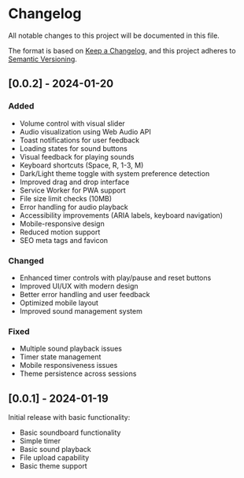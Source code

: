 # Changelog

All notable changes to this project will be documented in this file.

The format is based on [Keep a Changelog](https://keepachangelog.com/en/1.0.0/),
and this project adheres to [Semantic Versioning](https://semver.org/spec/v2.0.0.html).

## [0.0.2] - 2024-01-20

### Added

- Volume control with visual slider
- Audio visualization using Web Audio API
- Toast notifications for user feedback
- Loading states for sound buttons
- Visual feedback for playing sounds
- Keyboard shortcuts (Space, R, 1-3, M)
- Dark/Light theme toggle with system preference detection
- Improved drag and drop interface
- Service Worker for PWA support
- File size limit checks (10MB)
- Error handling for audio playback
- Accessibility improvements (ARIA labels, keyboard navigation)
- Mobile-responsive design
- Reduced motion support
- SEO meta tags and favicon

### Changed

- Enhanced timer controls with play/pause and reset buttons
- Improved UI/UX with modern design
- Better error handling and user feedback
- Optimized mobile layout
- Improved sound management system

### Fixed

- Multiple sound playback issues
- Timer state management
- Mobile responsiveness issues
- Theme persistence across sessions

## [0.0.1] - 2024-01-19

Initial release with basic functionality:

- Basic soundboard functionality
- Simple timer
- Basic sound playback
- File upload capability
- Basic theme support
